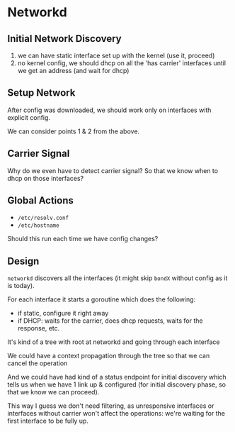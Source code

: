 # Networkd

## Initial Network Discovery

1. we can have static interface set up with the kernel (use it, proceed)
2. no kernel config, we should dhcp on all the 'has carrier' interfaces until we get an address (and wait for dhcp)

## Setup Network

After config was downloaded, we should work only on interfaces with explicit config.

We can consider points  1 & 2 from the above.

## Carrier Signal

Why do we even have to detect carrier signal? So that we know when to dhcp on those interfaces?

## Global Actions

* `/etc/resolv.conf`
* `/etc/hostname`

Should this run each time we have config changes?

## Design

`networkd` discovers all the interfaces (it might skip `bondX` without config as it is today).

For each interface it starts a goroutine which does the following:
   * if static, configure it right away
   * if DHCP: waits for the carrier, does dhcp requests, waits for the response, etc.

It's kind of a tree with root at networkd and going through each interface

We could have a context propagation through the tree so that we can cancel the operation

And we could have had kind of a status endpoint for initial discovery which tells us
when we have 1 link up & configured (for initial discovery phase, so that we know we can proceed).

This way I guess we don't need filtering, as unresponsive interfaces or interfaces
without carrier won't affect the operations: we're waiting for the first interface to be fully up.
